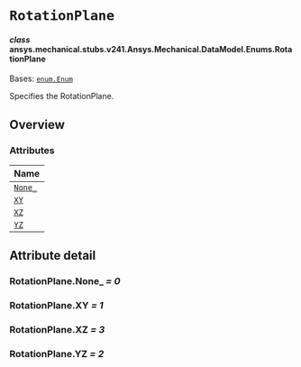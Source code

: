 <!-- vale off -->

<a id="rotationplane"></a>

# `RotationPlane`

<a id="ansys.mechanical.stubs.v241.Ansys.Mechanical.DataModel.Enums.RotationPlane"></a>

#### *class* ansys.mechanical.stubs.v241.Ansys.Mechanical.DataModel.Enums.RotationPlane

Bases: [`enum.Enum`](https://docs.python.org/3/library/enum.html#enum.Enum)

Specifies the RotationPlane.

<!-- !! processed by numpydoc !! -->

<a id="overview"></a>

## Overview

### Attributes

| Name |
| ----------------------------------- |
| [`None_`](#RotationPlane.None_) |
| [`XY`](#RotationPlane.XY) |
| [`XZ`](#RotationPlane.XZ) |
| [`YZ`](#RotationPlane.YZ) |

<a id="attribute-detail"></a>

## Attribute detail

<a id="RotationPlane.None_"></a>

### RotationPlane.None_ *= 0*

<a id="RotationPlane.XY"></a>

### RotationPlane.XY *= 1*

<a id="RotationPlane.XZ"></a>

### RotationPlane.XZ *= 3*

<a id="RotationPlane.YZ"></a>

### RotationPlane.YZ *= 2*

<!-- vale on -->
